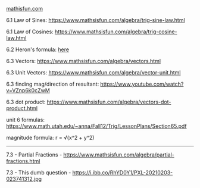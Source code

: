 [mathisfun.com](https://mathisfun.com)

6.1 Law of Sines: <https://www.mathsisfun.com/algebra/trig-sine-law.html>

6.1 Law of Cosines: <https://www.mathsisfun.com/algebra/trig-cosine-law.html>

6.2 Heron's formula: [here](https://www.mathsisfun.com/geometry/herons-formula.html)

6.3 Vectors: <https://www.mathsisfun.com/algebra/vectors.html>

6.3 Unit Vectors: <https://www.mathsisfun.com/algebra/vector-unit.html>

6.3 finding mag/direction of resultant: <https://www.youtube.com/watch?v=VZnp6k0cZwM>

6.3 dot product: <https://www.mathsisfun.com/algebra/vectors-dot-product.html>

unit 6 formulas: <https://www.math.utah.edu/~anna/Fall12/Trig/LessonPlans/Section65.pdf>

magnitude formula: r = √(x^2 + y^2)

---

7.3 - Partial Fractions - <https://www.mathsisfun.com/algebra/partial-fractions.html>

7.3 - This dumb question - <https://i.ibb.co/RhYD0Y1/PXL-20210203-023741312.jpg>
